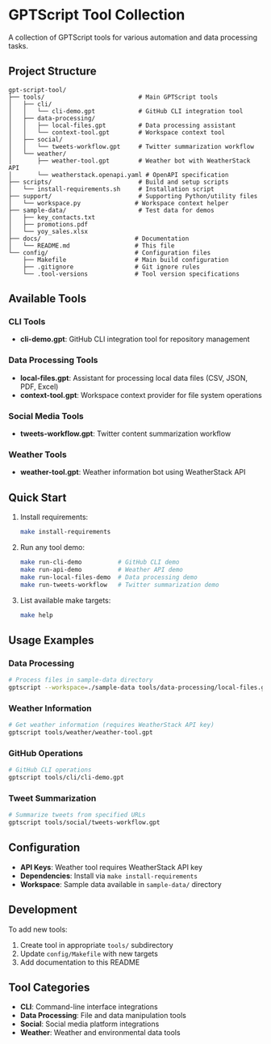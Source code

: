 # GPTScript Tool Collection

A collection of GPTScript tools for various automation and data processing tasks.

## Project Structure

```
gpt-script-tool/
├── tools/                          # Main GPTScript tools
│   ├── cli/
│   │   └── cli-demo.gpt            # GitHub CLI integration tool
│   ├── data-processing/
│   │   ├── local-files.gpt         # Data processing assistant
│   │   └── context-tool.gpt        # Workspace context tool
│   ├── social/
│   │   └── tweets-workflow.gpt     # Twitter summarization workflow
│   └── weather/
│       ├── weather-tool.gpt        # Weather bot with WeatherStack API
│       └── weatherstack.openapi.yaml # OpenAPI specification
├── scripts/                        # Build and setup scripts
│   └── install-requirements.sh     # Installation script
├── support/                        # Supporting Python/utility files
│   └── workspace.py               # Workspace context helper
├── sample-data/                    # Test data for demos
│   ├── key_contacts.txt
│   ├── promotions.pdf
│   └── yoy_sales.xlsx
├── docs/                          # Documentation
│   └── README.md                  # This file
└── config/                        # Configuration files
    ├── Makefile                   # Main build configuration
    ├── .gitignore                 # Git ignore rules
    └── .tool-versions             # Tool version specifications
```

## Available Tools

### CLI Tools
- **cli-demo.gpt**: GitHub CLI integration tool for repository management

### Data Processing Tools
- **local-files.gpt**: Assistant for processing local data files (CSV, JSON, PDF, Excel)
- **context-tool.gpt**: Workspace context provider for file system operations

### Social Media Tools
- **tweets-workflow.gpt**: Twitter content summarization workflow

### Weather Tools
- **weather-tool.gpt**: Weather information bot using WeatherStack API

## Quick Start

1. Install requirements:
   ```bash
   make install-requirements
   ```

2. Run any tool demo:
   ```bash
   make run-cli-demo          # GitHub CLI demo
   make run-api-demo          # Weather API demo
   make run-local-files-demo  # Data processing demo
   make run-tweets-workflow   # Twitter summarization demo
   ```

3. List available make targets:
   ```bash
   make help
   ```

## Usage Examples

### Data Processing
```bash
# Process files in sample-data directory
gptscript --workspace=./sample-data tools/data-processing/local-files.gpt
```

### Weather Information
```bash
# Get weather information (requires WeatherStack API key)
gptscript tools/weather/weather-tool.gpt
```

### GitHub Operations
```bash
# GitHub CLI operations
gptscript tools/cli/cli-demo.gpt
```

### Tweet Summarization
```bash
# Summarize tweets from specified URLs
gptscript tools/social/tweets-workflow.gpt
```

## Configuration

- **API Keys**: Weather tool requires WeatherStack API key
- **Dependencies**: Install via `make install-requirements`
- **Workspace**: Sample data available in `sample-data/` directory

## Development

To add new tools:
1. Create tool in appropriate `tools/` subdirectory
2. Update `config/Makefile` with new targets
3. Add documentation to this README

## Tool Categories

- **CLI**: Command-line interface integrations
- **Data Processing**: File and data manipulation tools
- **Social**: Social media platform integrations
- **Weather**: Weather and environmental data tools
